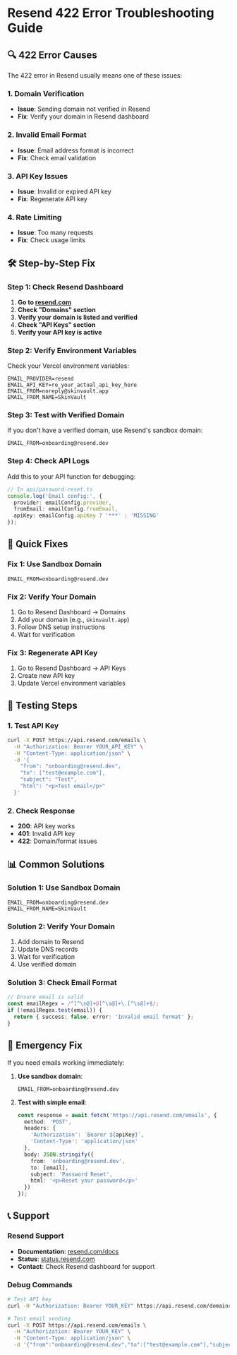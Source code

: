 # Resend 422 Error Troubleshooting Guide

## 🔍 **422 Error Causes**

The 422 error in Resend usually means one of these issues:

### **1. Domain Verification**
- **Issue**: Sending domain not verified in Resend
- **Fix**: Verify your domain in Resend dashboard

### **2. Invalid Email Format**
- **Issue**: Email address format is incorrect
- **Fix**: Check email validation

### **3. API Key Issues**
- **Issue**: Invalid or expired API key
- **Fix**: Regenerate API key

### **4. Rate Limiting**
- **Issue**: Too many requests
- **Fix**: Check usage limits

## 🛠️ **Step-by-Step Fix**

### **Step 1: Check Resend Dashboard**

1. **Go to [resend.com](https://resend.com)**
2. **Check "Domains" section**
3. **Verify your domain is listed and verified**
4. **Check "API Keys" section**
5. **Verify your API key is active**

### **Step 2: Verify Environment Variables**

Check your Vercel environment variables:

```env
EMAIL_PROVIDER=resend
EMAIL_API_KEY=re_your_actual_api_key_here
EMAIL_FROM=noreply@skinvault.app
EMAIL_FROM_NAME=SkinVault
```

### **Step 3: Test with Verified Domain**

If you don't have a verified domain, use Resend's sandbox domain:

```env
EMAIL_FROM=onboarding@resend.dev
```

### **Step 4: Check API Logs**

Add this to your API function for debugging:

```typescript
// In api/password-reset.ts
console.log('Email config:', {
  provider: emailConfig.provider,
  fromEmail: emailConfig.fromEmail,
  apiKey: emailConfig.apiKey ? '***' : 'MISSING'
});
```

## 🔧 **Quick Fixes**

### **Fix 1: Use Sandbox Domain**
```env
EMAIL_FROM=onboarding@resend.dev
```

### **Fix 2: Verify Your Domain**
1. Go to Resend Dashboard → Domains
2. Add your domain (e.g., `skinvault.app`)
3. Follow DNS setup instructions
4. Wait for verification

### **Fix 3: Regenerate API Key**
1. Go to Resend Dashboard → API Keys
2. Create new API key
3. Update Vercel environment variables

## 🧪 **Testing Steps**

### **1. Test API Key**
```bash
curl -X POST https://api.resend.com/emails \
  -H "Authorization: Bearer YOUR_API_KEY" \
  -H "Content-Type: application/json" \
  -d '{
    "from": "onboarding@resend.dev",
    "to": ["test@example.com"],
    "subject": "Test",
    "html": "<p>Test email</p>"
  }'
```

### **2. Check Response**
- **200**: API key works
- **401**: Invalid API key
- **422**: Domain/format issues

## 📊 **Common Solutions**

### **Solution 1: Use Sandbox Domain**
```env
EMAIL_FROM=onboarding@resend.dev
EMAIL_FROM_NAME=SkinVault
```

### **Solution 2: Verify Your Domain**
1. Add domain to Resend
2. Update DNS records
3. Wait for verification
4. Use verified domain

### **Solution 3: Check Email Format**
```typescript
// Ensure email is valid
const emailRegex = /^[^\s@]+@[^\s@]+\.[^\s@]+$/;
if (!emailRegex.test(email)) {
  return { success: false, error: 'Invalid email format' };
}
```

## 🚨 **Emergency Fix**

If you need emails working immediately:

1. **Use sandbox domain**:
   ```env
   EMAIL_FROM=onboarding@resend.dev
   ```

2. **Test with simple email**:
   ```typescript
   const response = await fetch('https://api.resend.com/emails', {
     method: 'POST',
     headers: {
       'Authorization': `Bearer ${apiKey}`,
       'Content-Type': 'application/json'
     },
     body: JSON.stringify({
       from: 'onboarding@resend.dev',
       to: [email],
       subject: 'Password Reset',
       html: '<p>Reset your password</p>'
     })
   });
   ```

## 📞 **Support**

### **Resend Support**
- **Documentation**: [resend.com/docs](https://resend.com/docs)
- **Status**: [status.resend.com](https://status.resend.com)
- **Contact**: Check Resend dashboard for support

### **Debug Commands**
```bash
# Test API key
curl -H "Authorization: Bearer YOUR_KEY" https://api.resend.com/domains

# Test email sending
curl -X POST https://api.resend.com/emails \
  -H "Authorization: Bearer YOUR_KEY" \
  -H "Content-Type: application/json" \
  -d '{"from":"onboarding@resend.dev","to":["test@example.com"],"subject":"Test","html":"<p>Test</p>"}'
``` 